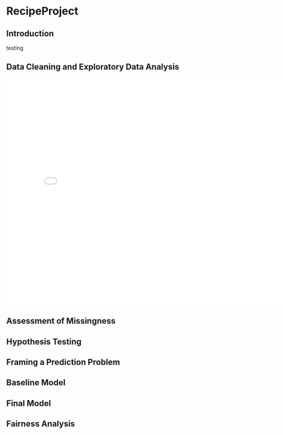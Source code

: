 # RecipeProject

## Introduction
<!-- Add your project introduction here -->
testing

## Data Cleaning and Exploratory Data Analysis
<!-- Describe your data cleaning process and initial findings -->
<iframe
  src="assets/individual_ratings_distribution.html"
  width="800"
  height="600"
  frameborder="0"
></iframe>

## Assessment of Missingness
<!-- Detail your analysis of missing data -->

## Hypothesis Testing
<!-- Explain your hypothesis tests and results -->

## Framing a Prediction Problem
<!-- Describe how you framed your prediction problem -->

## Baseline Model
<!-- Explain your baseline model and its performance -->

## Final Model
<!-- Detail your final model, improvements, and results -->

## Fairness Analysis
<!-- Discuss your fairness analysis and findings -->
